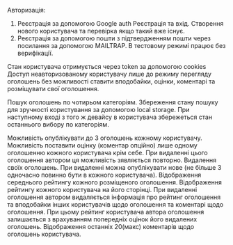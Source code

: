 Авторизація:
1. Реєстрація за допомогою Google auth
Реєстрація та вхід. Створення нового користувача та перевірка якщо такий вже існує.
2. Реєстрація за допомогою пошти з підтвердженням пошти через посилання за допомогою MAILTRAP. В тестовому режимі працює без верифікації.

Стан користувача отримується через token за допомогою cookies
Доступ неавторизованому користувачу лише до режиму перегляду оголошень без можливості ставити вподобайки, оцінки, коментарі та розміщувати свої оголошення.

Пошук оголошень по чотирьом категоріям. Збереження стану пошуку для зручності користування за допомогою local storage. При наступному вході з того ж девайсу в користувача збережеться стан останнього вибору по категоріям.

Можливість опублікувати до 3 оголошень кожному користувачу.
Можливість поставити оцінку (коментар опційно) лише одному оголошенню кожного користувача крім себе. 
При видаленні цього оголошення автором ця можливість зявляється повторно.
Видалення своїх оголошень. При видаленні можна опублікувати нове (не більше 3 одночасно повинно бути в кожного користувача).
Відображення середнього рейтингу кожного розміщеного оголошення.
Відображення рейтингу кожного користувача на його сторінці. 
При видаленні оголошення автором видаляється інформація про рейтинг оголошення та вподобайки інших користувачів щодо оголошення та коментарі щодо оголошення. При цьому рейтинг користувача автора оголошення залишається з врахуванням попередніх оцінок його видалених оголошень.
Відображення останніх 20(макс) коментарів щодо оголошень користувача.
